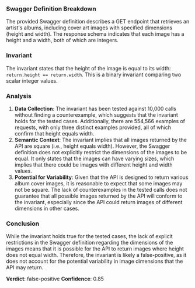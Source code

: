 ### Swagger Definition Breakdown
The provided Swagger definition describes a GET endpoint that retrieves an artist's albums, including cover art images with specified dimensions (height and width). The response schema indicates that each image has a height and a width, both of which are integers.

### Invariant
The invariant states that the height of the image is equal to its width: `return.height == return.width`. This is a binary invariant comparing two scalar integer values.

### Analysis
1. **Data Collection**: The invariant has been tested against 10,000 calls without finding a counterexample, which suggests that the invariant holds for the tested cases. Additionally, there are 554,566 examples of requests, with only three distinct examples provided, all of which confirm that height equals width.
2. **Semantic Context**: The invariant implies that all images returned by the API are square (i.e., height equals width). However, the Swagger definition does not explicitly restrict the dimensions of the images to be equal. It only states that the images can have varying sizes, which implies that there could be images with different height and width values.
3. **Potential for Variability**: Given that the API is designed to return various album cover images, it is reasonable to expect that some images may not be square. The lack of counterexamples in the tested calls does not guarantee that all possible images returned by the API will conform to the invariant, especially since the API could return images of different dimensions in other cases.

### Conclusion
While the invariant holds true for the tested cases, the lack of explicit restrictions in the Swagger definition regarding the dimensions of the images means that it is possible for the API to return images where height does not equal width. Therefore, the invariant is likely a false-positive, as it does not account for the potential variability in image dimensions that the API may return. 

**Verdict**: false-positive
**Confidence**: 0.85
